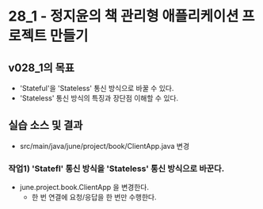 # 28_1 - 정지윤의 책 관리형 애플리케이션 프로젝트 만들기

## v028_1의 목표

- 'Stateful'을 'Stateless' 통신 방식으로 바꿀 수 있다.
- 'Stateless' 통신 방식의 특징과 장단점 이해할 수 있다.

## 실습 소스 및 결과

- src/main/java/june/project/book/ClientApp.java 변경

### 작업1) 'Statefl' 통신 방식을 'Stateless' 통신 방식으로 바꾼다.

- june.project.book.ClientApp 을 변경한다.
  - 한 번 연결에 요청/응답을 한 번만 수행한다.
